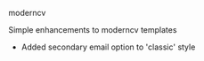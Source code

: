 moderncv

Simple enhancements to moderncv templates

- Added secondary email option to 'classic' style
